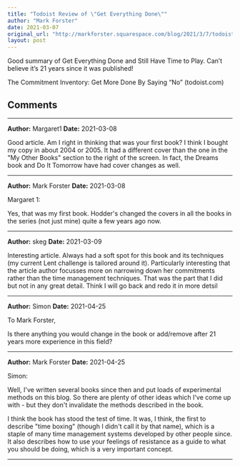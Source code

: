 ```yaml
---
title: "Todoist Review of \"Get Everything Done\""
author: "Mark Forster"
date: 2021-03-07
original_url: "http://markforster.squarespace.com/blog/2021/3/7/todoist-review-of-get-everything-done.html"
layout: post
---
```


Good summary of Get Everything Done and Still Have Time to Play. Can’t believe it’s 21 years since it was published!

The Commitment Inventory: Get More Done By Saying “No” (todoist.com)


## Comments

---

**Author:** Margaret1
**Date:** 2021-03-08

Good article. Am I right in thinking that was your first book? I think I bought my copy in about 2004 or 2005. It had a different cover than the one in the "My Other Books" section to the right of the screen. In fact, the Dreams book and Do It Tomorrow have had cover changes as well.

---

**Author:** Mark Forster
**Date:** 2021-03-08

Margaret 1:  
  
Yes, that was my first book. Hodder's changed the covers in all the books in the series (not just mine) quite a few years ago now.

---

**Author:** skeg
**Date:** 2021-03-09

Interesting article. Always had a soft spot for this book and its techniques (my current Lent challenge is tailored around it). Particularly interesting that the article author focusses more on narrowing down her commitments rather than the time management techniques. That was the part that I did but not in any great detail. Think I will go back and redo it in more detsil

---

**Author:** Simon
**Date:** 2021-04-25

To Mark Forster,  
  
Is there anything you would change in the book or add/remove after 21 years more experience in this field?

---

**Author:** Mark Forster
**Date:** 2021-04-25

Simon:  
  
Well, I've written several books since then and put loads of experimental methods on this blog. So there are plenty of other ideas which I've come up with - but they don't invalidate the methods described in the book.  
  
I think the book has stood the test of time. It was, I think, the first to describe "time boxing" (though I didn't call it by that name), which is a staple of many time management systems developed by other people since. It also describes how to use your feelings of resistance as a guide to what you should be doing, which is a very important concept.

---
